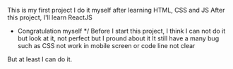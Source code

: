 This is my first project I do it myself after learning HTML, CSS and JS
After this project, I'll learn ReactJS

* Congratulation myself */ Before I start this project, I think I can not do it but look at it, not perfect but I pround about it It still have a many bug such as CSS not work in mobile screen or code line not clear

But at least I can do it.
